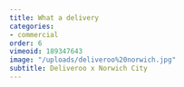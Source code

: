 ```yaml
---
title: What a delivery
categories:
- commercial
order: 6
vimeoid: 189347643
image: "/uploads/deliveroo%20norwich.jpg"
subtitle: Deliveroo x Norwich City
---
```


